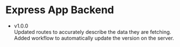 # Express App Backend

<!-- V major.minor.patch -->

- v1.0.0  
  Updated routes to accurately describe the data they are fetching.  
  Added workflow to automatically update the version on the server.
